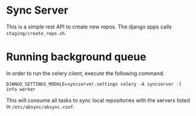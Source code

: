 # Sync Server

This is a simple rest API to create new repos. The django apps calls
`staging/create_repo.sh`. 

# Running background queue

In order to run the celery client, execute the following command.

    DJANGO_SETTINGS_MODULE=syncserver.settings celery -A syncserver -l info worker

This will consume all tasks to sync local repositories with the servers listed in `/etc/absync/absync.conf`.
